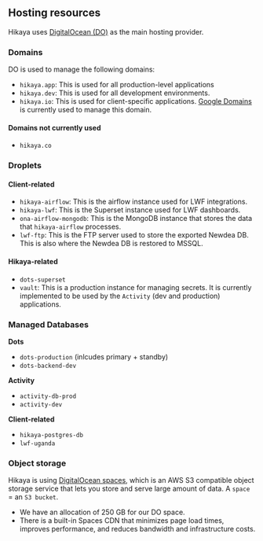 ## Hosting resources

Hikaya uses [DigitalOcean (DO)](https://cloud.digitalocean.com/) as the main hosting provider.

### Domains

DO is used to manage the following domains:
- `hikaya.app`: This is used for all production-level applications
- `hikaya.dev`: This is used for all development environments.
- `hikaya.io`: This is used for client-specific applications. [Google Domains](https://domains.google.com/) is currently used to manage this domain.

#### Domains not currently used
- `hikaya.co`

### Droplets

#### Client-related
- `hikaya-airflow`: This is the airflow instance used for LWF integrations.
- `hikaya-lwf`: This is the Superset instance used for LWF dashboards.
- `ona-airflow-mongodb`: This is the MongoDB instance that stores the data that `hikaya-airflow` processes.
- `lwf-ftp`: This is the FTP server used to store the exported Newdea DB. This is also where the Newdea DB is restored to MSSQL.

#### Hikaya-related
- `dots-superset`
- `vault`: This is a production instance for managing secrets. It is currently implemented to be used by the `Activity` (dev and production) applications. 

### Managed Databases

**Dots**
- `dots-production` (inlcudes primary + standby)
- `dots-backend-dev`

**Activity**
- `activity-db-prod`
- `activity-dev`

**Client-related**
- `hikaya-postgres-db`
- `lwf-uganda`

### Object storage

Hikaya is using [DigitalOcean spaces](https://developers.digitalocean.com/documentation/spaces/), which is an AWS S3 compatible object storage service that lets you store and serve large amount of data. A `space` = an `S3 bucket`.

- We have an allocation of 250 GB for our DO space.
- There is a built-in Spaces CDN that minimizes page load times, improves performance, and reduces bandwidth and infrastructure costs.

